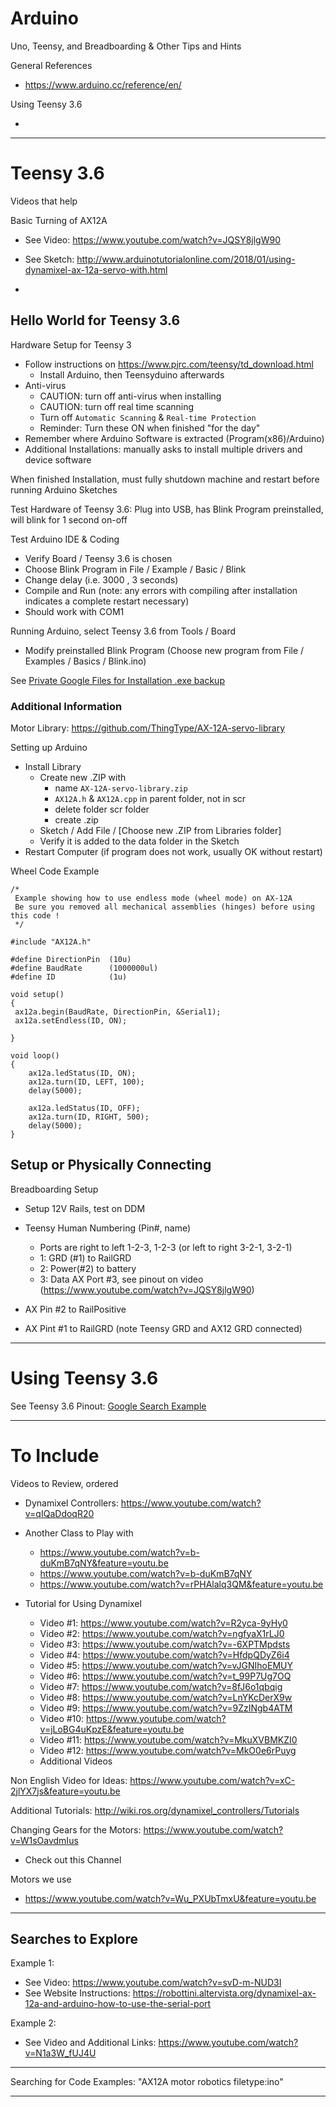 # Arduino
Uno, Teensy, and Breadboarding &amp; Other Tips and Hints

General References
- https://www.arduino.cc/reference/en/

Using Teensy 3.6
- <a href=""></a>
---

# Teensy 3.6

Videos that help

Basic Turning of AX12A
- See Video: https://www.youtube.com/watch?v=JQSY8jlgW90
- See Sketch: http://www.arduinotutorialonline.com/2018/01/using-dynamixel-ax-12a-servo-with.html


-
## Hello World for Teensy 3.6

Hardware Setup for Teensy 3
- Follow instructions on https://www.pjrc.com/teensy/td_download.html
  - Install Arduino, then Teensyduino afterwards
- Anti-virus
  - CAUTION: turn off anti-virus when installing
  - CAUTION: turn off real time scanning
  - Turn off `Automatic Scanning` & `Real-time Protection`
  - Reminder: Turn these ON when finished "for the day"
- Remember where Arduino Software is extracted (Program(x86)/Arduino)
- Additional Installations: manually asks to install multiple drivers and device software

When finished Installation, must fully shutdown machine and restart before running Arduino Sketches

Test Hardware of Teensy 3.6: Plug into USB, has Blink Program preinstalled, will blink for 1 second on-off

Test Arduino IDE & Coding
- Verify Board / Teensy 3.6 is chosen
- Choose Blink Program in File / Example / Basic / Blink
- Change delay (i.e. 3000 , 3 seconds)
- Compile and Run (note: any errors with compiling after installation indicates a complete restart necessary)
- Should work with COM1

Running Arduino, select Teensy 3.6 from Tools / Board
- Modify preinstalled Blink Program (Choose new program from File / Examples / Basics / Blink.ino)

See <a href="https://drive.google.com/drive/folders/193Be1EvXhHWg-i1rmQdFSfw4CR-nRi6t">Private Google Files for Installation .exe backup</a>

### Additional Information

Motor Library: https://github.com/ThingType/AX-12A-servo-library

Setting up Arduino
- Install Library
  - Create new .ZIP with
    - name `AX-12A-servo-library.zip`
    - `AX12A.h` & `AX12A.cpp` in parent folder, not in scr
    - delete folder scr folder
    - create .zip
  - Sketch / Add File / [Choose new .ZIP from Libraries folder]
  - Verify it is added to the data folder in the Sketch
- Restart Computer (if program does not work, usually OK without restart)

Wheel Code Example
```
/*
 Example showing how to use endless mode (wheel mode) on AX-12A
 Be sure you removed all mechanical assemblies (hinges) before using this code !
 */

#include "AX12A.h"

#define DirectionPin  (10u)
#define BaudRate      (1000000ul)
#define ID            (1u)

void setup()
{
 ax12a.begin(BaudRate, DirectionPin, &Serial1);
 ax12a.setEndless(ID, ON);

}

void loop()
{
    ax12a.ledStatus(ID, ON);
    ax12a.turn(ID, LEFT, 100);
    delay(5000);

    ax12a.ledStatus(ID, OFF);
    ax12a.turn(ID, RIGHT, 500);
    delay(5000);
}
```

## Setup or Physically Connecting

Breadboarding Setup
- Setup 12V Rails, test on DDM
- Teensy Human Numbering (Pin#, name)
  - Ports are right to left 1-2-3, 1-2-3 (or left to right 3-2-1, 3-2-1)
  - 1: GRD (#1) to RailGRD
  - 2: Power(#2) to battery
  - 3: Data AX Port #3, see pinout on video (https://www.youtube.com/watch?v=JQSY8jlgW90)

- AX Pin #2 to RailPositive
- AX Pint #1 to RailGRD (note Teensy GRD and AX12 GRD connected)

---

# Using Teensy 3.6

See Teensy 3.6 Pinout: <a href="https://www.google.com/search?q=teensy+3.6+pinout&tbm=isch&source=univ&sa=X&ved=2ahUKEwj7yO6HxNTgAhUXsp4KHTMeDh0QsAR6BAgFEAE&biw=1920&bih=977#imgrc=kniwTQNLNOoUlM:">Google Search Example</a>

---

# To Include

Videos to Review, ordered
- Dynamixel Controllers: https://www.youtube.com/watch?v=qIQaDdoqR20

- Another Class to Play with
  - https://www.youtube.com/watch?v=b-duKmB7qNY&feature=youtu.be
  - https://www.youtube.com/watch?v=b-duKmB7qNY
  - https://www.youtube.com/watch?v=rPHAlalq3QM&feature=youtu.be

- Tutorial for Using Dynamixel
  - Video #1: https://www.youtube.com/watch?v=R2yca-9yHy0
  - Video #2: https://www.youtube.com/watch?v=ngfyaX1rLJ0
  - Video #3: https://www.youtube.com/watch?v=-6XPTMpdsts
  - Video #4: https://www.youtube.com/watch?v=HfdpQDyZ6i4
  - Video #5: https://www.youtube.com/watch?v=vJGNIhoEMUY
  - Video #6: https://www.youtube.com/watch?v=t_99P7Ug7OQ
  - Video #7: https://www.youtube.com/watch?v=8fJ6o1qbqig
  - Video #8: https://www.youtube.com/watch?v=LnYKcDerX9w
  - Video #9: https://www.youtube.com/watch?v=9ZzINgb4ATM
  - Video #10: https://www.youtube.com/watch?v=jLoBG4uKpzE&feature=youtu.be
  - Video #11: https://www.youtube.com/watch?v=MkuXVBMKZI0
  - Video #12: https://www.youtube.com/watch?v=MkO0e6rPuyg
  - Additional Videos

Non English Video for Ideas: https://www.youtube.com/watch?v=xC-2jlYX7js&feature=youtu.be

Additional Tutorials: http://wiki.ros.org/dynamixel_controllers/Tutorials

Changing Gears for the Motors: https://www.youtube.com/watch?v=W1sOavdmIus
- Check out this Channel

Motors we use
- https://www.youtube.com/watch?v=Wu_PXUbTmxU&feature=youtu.be

---

## Searches to Explore

Example 1:
- See Video: https://www.youtube.com/watch?v=svD-m-NUD3I
- See Website Instructions: https://robottini.altervista.org/dynamixel-ax-12a-and-arduino-how-to-use-the-serial-port

Example 2:
- See Video and Additional Links: https://www.youtube.com/watch?v=N1a3W_fUJ4U

---

Searching for Code Examples: "AX12A motor robotics filetype:ino"

---
